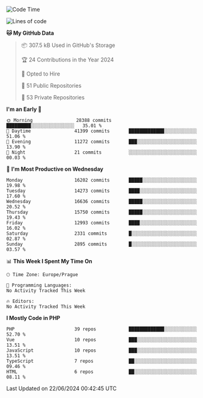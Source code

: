 <!--START_SECTION:waka-->
![Code Time](http://img.shields.io/badge/Code%20Time-1%2C583%20hrs%2058%20mins-blue)

![Lines of code](https://img.shields.io/badge/From%20Hello%20World%20I%27ve%20Written-25.7%20million%20lines%20of%20code-blue)

**🐱 My GitHub Data** 

> 📦 307.5 kB Used in GitHub's Storage 
 > 
> 🏆 24 Contributions in the Year 2024
 > 
> 💼 Opted to Hire
 > 
> 📜 51 Public Repositories 
 > 
> 🔑 53 Private Repositories 
 > 
**I'm an Early 🐤** 

```text
🌞 Morning                28388 commits       █████████░░░░░░░░░░░░░░░░   35.01 % 
🌆 Daytime                41399 commits       █████████████░░░░░░░░░░░░   51.06 % 
🌃 Evening                11272 commits       ███░░░░░░░░░░░░░░░░░░░░░░   13.90 % 
🌙 Night                  21 commits          ░░░░░░░░░░░░░░░░░░░░░░░░░   00.03 % 
```
📅 **I'm Most Productive on Wednesday** 

```text
Monday                   16202 commits       █████░░░░░░░░░░░░░░░░░░░░   19.98 % 
Tuesday                  14273 commits       ████░░░░░░░░░░░░░░░░░░░░░   17.60 % 
Wednesday                16636 commits       █████░░░░░░░░░░░░░░░░░░░░   20.52 % 
Thursday                 15750 commits       █████░░░░░░░░░░░░░░░░░░░░   19.43 % 
Friday                   12993 commits       ████░░░░░░░░░░░░░░░░░░░░░   16.02 % 
Saturday                 2331 commits        █░░░░░░░░░░░░░░░░░░░░░░░░   02.87 % 
Sunday                   2895 commits        █░░░░░░░░░░░░░░░░░░░░░░░░   03.57 % 
```


📊 **This Week I Spent My Time On** 

```text
🕑︎ Time Zone: Europe/Prague

💬 Programming Languages: 
No Activity Tracked This Week

🔥 Editors: 
No Activity Tracked This Week
```

**I Mostly Code in PHP** 

```text
PHP                      39 repos            █████████████░░░░░░░░░░░░   52.70 % 
Vue                      10 repos            ███░░░░░░░░░░░░░░░░░░░░░░   13.51 % 
JavaScript               10 repos            ███░░░░░░░░░░░░░░░░░░░░░░   13.51 % 
TypeScript               7 repos             ██░░░░░░░░░░░░░░░░░░░░░░░   09.46 % 
HTML                     6 repos             ██░░░░░░░░░░░░░░░░░░░░░░░   08.11 % 
```




 Last Updated on 22/06/2024 00:42:45 UTC
<!--END_SECTION:waka-->
<!--
**AlexKratky/AlexKratky** is a ✨ _special_ ✨ repository because its `README.md` (this file) appears on your GitHub profile.

Here are some ideas to get you started:

- 🔭 I’m currently working on ...
- 🌱 I’m currently learning ...
- 👯 I’m looking to collaborate on ...
- 🤔 I’m looking for help with ...
- 💬 Ask me about ...
- 📫 How to reach me: ...
- 😄 Pronouns: ...
- ⚡ Fun fact: ...
-->
